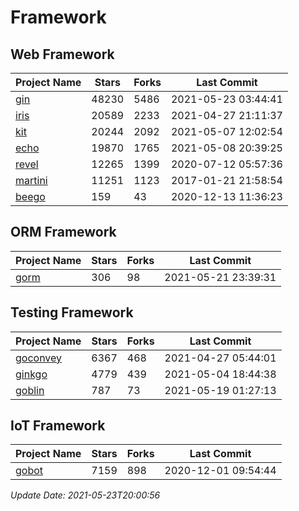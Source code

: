 # Framework

## Web Framework
| Project Name | Stars | Forks | Last Commit |
| ------------ | ----- | ----- | ----------- |
| [gin](https://github.com/gin-gonic/gin) | 48230 | 5486 | 2021-05-23 03:44:41 |
| [iris](https://github.com/kataras/iris) | 20589 | 2233 | 2021-04-27 21:11:37 |
| [kit](https://github.com/go-kit/kit) | 20244 | 2092 | 2021-05-07 12:02:54 |
| [echo](https://github.com/labstack/echo) | 19870 | 1765 | 2021-05-08 20:39:25 |
| [revel](https://github.com/revel/revel) | 12265 | 1399 | 2020-07-12 05:57:36 |
| [martini](https://github.com/go-martini/martini) | 11251 | 1123 | 2017-01-21 21:58:54 |
| [beego](https://github.com/astaxie/beego) | 159 | 43 | 2020-12-13 11:36:23 |

## ORM Framework
| Project Name | Stars | Forks | Last Commit |
| ------------ | ----- | ----- | ----------- |
| [gorm](https://github.com/jinzhu/gorm) | 306 | 98 | 2021-05-21 23:39:31 |

## Testing Framework
| Project Name | Stars | Forks | Last Commit |
| ------------ | ----- | ----- | ----------- |
| [goconvey](https://github.com/smartystreets/goconvey) | 6367 | 468 | 2021-04-27 05:44:01 |
| [ginkgo](https://github.com/onsi/ginkgo) | 4779 | 439 | 2021-05-04 18:44:38 |
| [goblin](https://github.com/franela/goblin) | 787 | 73 | 2021-05-19 01:27:13 |

## IoT Framework
| Project Name | Stars | Forks | Last Commit |
| ------------ | ----- | ----- | ----------- |
| [gobot](https://github.com/hybridgroup/gobot) | 7159 | 898 | 2020-12-01 09:54:44 |

*Update Date: 2021-05-23T20:00:56*